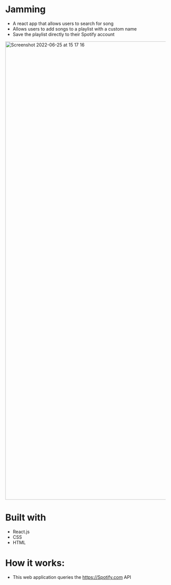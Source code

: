 # Jamming 

* A react app that allows users to search for song
* Allows users to add songs to a playlist with a custom name
* Save the playlist directly to their Spotify account

<img width="1440" alt="Screenshot 2022-06-25 at 15 17 16" src="https://user-images.githubusercontent.com/104032580/175792047-3dc3bcd7-3359-4434-9795-fb96854fdfd4.png">


# Built with

* React.js
* CSS
* HTML

# How it works:

* This web application queries the https://Spotify.com API 
